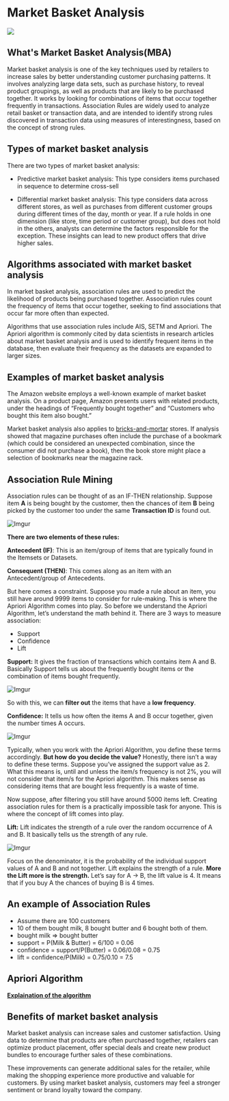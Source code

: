 # Market Basket Analysis
 
![](https://datamathstat.files.wordpress.com/2018/02/untitled.png)

## What's Market Basket Analysis(MBA)

Market basket analysis is one of the key techniques used by retailers to increase sales by better understanding customer purchasing patterns. It involves analyzing large data sets, such as purchase history, to reveal product groupings, as well as products that are likely to be purchased together. It works by looking for combinations of items that occur together frequently in transactions. Association Rules are widely used to analyze retail basket or transaction data, and are intended to identify strong rules discovered in transaction data using measures of interestingness, based on the concept of strong rules.


## Types of market basket analysis

There are two types of market basket analysis:

- Predictive market basket analysis: This type considers items purchased in sequence to determine cross-sell

- Differential market basket analysis: This type considers data across different stores, as well as purchases from different customer groups during different times of the day, month or year. If a rule holds in one dimension (like store, time period or customer group), but does not hold in the others, analysts can determine the factors responsible for the exception. These insights can lead to new product offers that drive higher sales.

## Algorithms associated with market basket analysis

In market basket analysis, association rules are used to predict the likelihood of products being purchased together. Association rules count the frequency of items that occur together, seeking to find associations that occur far more often than expected.

Algorithms that use association rules include AIS, SETM and Apriori. The Apriori algorithm is commonly cited by data scientists in research articles about market basket analysis and is used to identify frequent items in the database, then evaluate their frequency as the datasets are expanded to larger sizes.

## Examples of market basket analysis

The Amazon website employs a well-known example of market basket analysis. On a product page, Amazon presents users with related products, under the headings of “Frequently bought together” and “Customers who bought this item also bought.”

Market basket analysis also applies to [bricks-and-mortar](https://searchcio.techtarget.com/definition/bricks-and-mortar) stores. If analysis showed that magazine purchases often include the purchase of a bookmark (which could be considered an unexpected combination, since the consumer did not purchase a book), then the book store might place a selection of bookmarks near the magazine rack.


## Association Rule Mining

Association rules can be thought of as an IF-THEN relationship. Suppose item **A** is being bought by the customer, then the chances of item **B** being picked by the customer too under the same **Transaction ID** is found out.


![Imgur](https://i.imgur.com/TgLNrET.png)
 

**There are two elements of these rules:**

**Antecedent (IF)**: This is an item/group of items that are typically found in the Itemsets or Datasets.

**Consequent (THEN)**: This comes along as an item with an Antecedent/group of Antecedents.

But here comes a constraint. Suppose you made a rule about an item, you still have around 9999 items to consider for rule-making. This is where the Apriori Algorithm comes into play. So before we understand the Apriori Algorithm, let’s understand the math behind it. There are 3 ways to measure association:

- Support
- Confidence
- Lift
 

**Support:** It gives the fraction of transactions which contains item A and B. Basically Support tells us about the frequently bought items or the combination of items bought frequently.

![Imgur](https://i.imgur.com/X6I2GVL.png)

So with this, we can **filter out** the items that have a **low frequency**.

 

**Confidence:** It tells us how often the items A and B occur together, given the number times A occurs.

![Imgur](https://i.imgur.com/K6FlDRr.png)

 

Typically, when you work with the Apriori Algorithm, you define these terms accordingly. **But how do you decide the value?** Honestly, there isn’t a way to define these terms. Suppose you’ve assigned the support value as 2. What this means is, until and unless the item/s frequency is not 2%, you will not consider that item/s for the Apriori algorithm. This makes sense as considering items that are bought less frequently is a waste of time.

 

Now suppose, after filtering you still have around 5000 items left. Creating association rules for them is a practically impossible task for anyone. This is where the concept of lift comes into play.

 

**Lift:** Lift indicates the strength of a rule over the random occurrence of A and B. It basically tells us the strength of any rule.

![Imgur](https://i.imgur.com/CnVDyQQ.png)
 

Focus on the denominator, it is the probability of the individual support values of A and B and not together. Lift explains the strength of a rule. **More the Lift more is the strength.** Let’s say for A -> B, the lift value is 4. It means that if you buy A the chances of buying B is 4 times.


## An example of Association Rules

- Assume there are 100 customers
- 10 of them bought milk, 8 bought butter and 6 bought both of them.
- bought milk => bought butter
- support = P(Milk & Butter) = 6/100 = 0.06
- confidence = support/P(Butter) = 0.06/0.08 = 0.75
- lift = confidence/P(Milk) = 0.75/0.10 = 7.5


## Apriori Algorithm

**[Explaination of the algorithm](https://www.javatpoint.com/apriori-algorithm-in-machine-learning)**


## Benefits of market basket analysis

Market basket analysis can increase sales and customer satisfaction. Using data to determine that products are often purchased together, retailers can optimize product placement, offer special deals and create new product bundles to encourage further sales of these combinations.

These improvements can generate additional sales for the retailer, while making the shopping experience more productive and valuable for customers. By using market basket analysis, customers may feel a stronger sentiment or brand loyalty toward the company.

